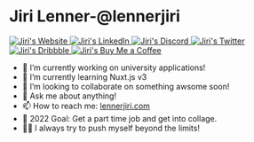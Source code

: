 # Jiri Lenner-@lennerjiri

<a href="https://lennerjiri.com" > 
  <img alt="Jiri's Website" src="https://img.shields.io/badge/-PORTFOLIO-white?logo=marketo&logoColor=black" >
</a>
<a href="https://www.linkedin.com/in/jiri-lenner-78a52520a/" > 
  <img alt="Jiri's LinkedIn" src="https://img.shields.io/badge/-LINKEDIN-0A66C2?logo=linkedin&logoColor=white" >
</a>
<a href="" > 
  <img alt="Jiri's Discord" src="https://img.shields.io/badge/-DISCORD-5865F2?logo=discord&logoColor=white" >
</a>
<a href="https://twitter.com/LennerJiri" > 
  <img alt="Jiri's Twitter" src="https://img.shields.io/badge/-TWITTER-1DA1F2?logo=twitter&logoColor=white" >
</a>
<a href="https://dribbble.com/lennerjiri" > 
  <img alt="Jiri's Dribbble" src="https://img.shields.io/badge/-DRIBBBLE-EA4C89?logo=dribbble&logoColor=white" >
</a>
<a href="https://www.buymeacoffee.com/UT3HtQoJO7" >
  <img alt="Jiri's Buy Me a Coffee" src="https://img.shields.io/badge/-Buy%20Me%20A%20Coffe-FFDD00?logo=buy-me-a-coffee&logoColor=black" >
</a>


>

- 🔭 I’m currently working on university applications!
- 🌱 I’m currently learning Nuxt.js v3
- 👯 I’m looking to collaborate on something awsome soon!
- 💬 Ask me about anything!
- 📫 How to reach me: [lennerjiri.com](https://lennerjiri.com)
- 🎯 2022 Goal: Get a part time job and get into collage.
- 🧗‍♀️ I always try to push myself beyond the limits!





